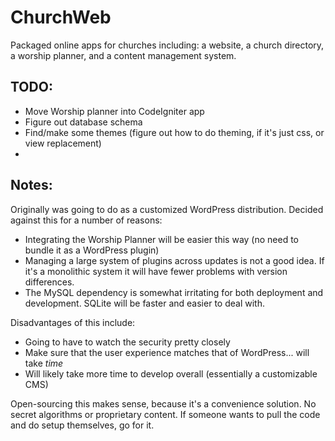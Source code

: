 ChurchWeb
====

Packaged online apps for churches including: a website, a church directory, a worship planner, and a content management system.

TODO:
----

* Move Worship planner into CodeIgniter app
* Figure out database schema
* Find/make some themes (figure out how to do theming, if it's just css, or view replacement)
* 

Notes:
----

Originally was going to do as a customized WordPress distribution. Decided against this for a number of reasons:

* Integrating the Worship Planner will be easier this way (no need to bundle it as a WordPress plugin)
* Managing a large system of plugins across updates is not a good idea. If it's a monolithic system it will have fewer problems with version differences.
* The MySQL dependency is somewhat irritating for both deployment and development. SQLite will be faster and easier to deal with.

Disadvantages of this include:

* Going to have to watch the security pretty closely
* Make sure that the user experience matches that of WordPress... will take *time*
* Will likely take more time to develop overall (essentially a customizable CMS)

Open-sourcing this makes sense, because it's a convenience solution. No secret algorithms or proprietary content. If someone wants to pull the code and do setup themselves, go for it.

